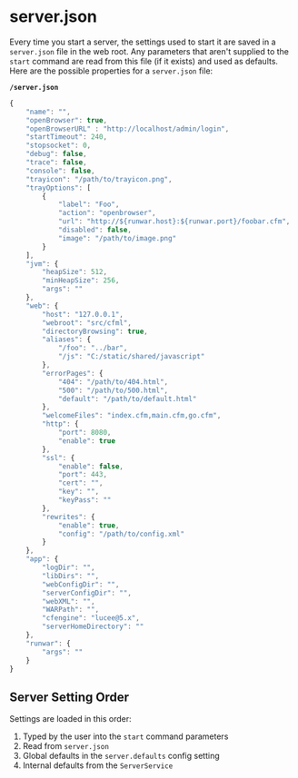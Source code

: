 # server.json

Every time you start a server, the settings used to start it are saved in a `server.json` file in the web root.  Any parameters that aren't supplied to the `start` command are read from this file (if it exists) and used as defaults.  Here are the possible properties for a `server.json` file:

**`/server.json`**
```javascript
{
	"name": "",
	"openBrowser": true,
	"openBrowserURL" : "http://localhost/admin/login",
	"startTimeout": 240,
	"stopsocket": 0,
	"debug": false,
	"trace": false,
	"console": false,
	"trayicon": "/path/to/trayicon.png",
	"trayOptions": [
		{
			"label": "Foo",
			"action": "openbrowser",
			"url": "http://${runwar.host}:${runwar.port}/foobar.cfm",
			"disabled": false,
			"image": "/path/to/image.png"
		}
	],
	"jvm": {
		"heapSize": 512,
		"minHeapSize": 256,
		"args": ""
	},
	"web": {
		"host": "127.0.0.1",
		"webroot": "src/cfml",
		"directoryBrowsing": true,
		"aliases": {
			"/foo": "../bar",
			"/js": "C:/static/shared/javascript"
		},
		"errorPages": {
			"404": "/path/to/404.html",
			"500": "/path/to/500.html",
			"default": "/path/to/default.html"
		},
		"welcomeFiles": "index.cfm,main.cfm,go.cfm",
		"http": {
			"port": 8080,
			"enable": true
		},
		"ssl": {
			"enable": false,
			"port": 443,
			"cert": "",
			"key": "",
			"keyPass": ""
		},
		"rewrites": {
			"enable": true,
			"config": "/path/to/config.xml"
		}
	},
	"app": {
		"logDir": "",
		"libDirs": "",
		"webConfigDir": "",
		"serverConfigDir": "",
		"webXML": "",
		"WARPath": "",
		"cfengine": "lucee@5.x",
		"serverHomeDirectory": ""
	},
	"runwar": {
		"args": ""
	}
}
```

## Server Setting Order

Settings are loaded in this order:

1. Typed by the user into the `start` command parameters
2. Read from `server.json`
3. Global defaults in the `server.defaults` config setting
3. Internal defaults from the `ServerService`


